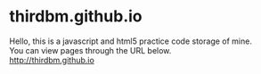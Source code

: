 # thirdbm.github.io

Hello, this is a javascript and html5 practice code storage of mine.<br>
You can view pages through the URL below.<br>
http://thirdbm.github.io

